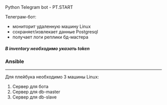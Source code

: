 Python Telegram bot - PT.START

Телеграм-бот:
* мониторит удаленную машину Linux
* сохраняет/извлекает данные Postgresql
* получает логи реплики бд-мастера

##### В inventory необходимо указать token

### Ansible
------------------------------
Для плейбука необходимо 3 машины Linux:
1. Сервер для бота 
2. Сервер для db-master
3. Сервер для db-slave
